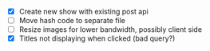 - [x] Create new show with existing post api
- [ ] Move hash code to separate file
- [ ] Resize images for lower bandwidth, possibly client side
- [x] Titles not displaying when clicked (bad query?)